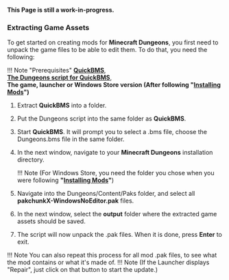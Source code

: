 **This Page is still a work-in-progress.**
	<h3>**Extracting Game Assets**</h3>

To get started on creating mods for **Minecraft Dungeons**, you first need to unpack the game files to be able to edit them.
To do that, you need the following:  

!!! Note "Prerequisites"
		**[QuickBMS](https://aluigi.altervista.org/papers/quickbms.zip)**,  
		**[The Dungeons script for QuickBMS](https://drive.google.com/file/d/1iRnav4y9PyvTvGWmUqHZcaRGrGSAVDh5/view?usp=sharing)**,  
		**The game, launcher or Windows Store version (After following "[Installing Mods](https://docs.dungeonsworkshop.net/gettingstarted/)")**  

1. Extract **QuickBMS** into a folder.  
2. Put the Dungeons script into the same folder as **QuickBMS**.  
3. Start **QuickBMS**. It will prompt you to select a .bms file, choose the Dungeons.bms file in the same folder.  
4. In the next window, navigate to your **Minecraft Dungeons** installation directory.  

	!!! Note
		(For Windows Store, you need the folder you chose when you were following **"[Installing Mods](https://docs.dungeonsworkshop.net/gettingstarted/)"**)
  
5. Navigate into the Dungeons/Content/Paks folder, and select all **pakchunkX-WindowsNoEditor.pak** files. 
6. In the next window, select the **output** folder where the extracted game assets should be saved.
7. The script will now unpack the .pak files. When it is done, press **Enter** to exit.

  !!!  Note 
  You can also repeat this process for all mod .pak files, to see what the mod contains or what it's made of.
  !!! Note 
			(If the Launcher displays "Repair", just click on that button to start the update.)


